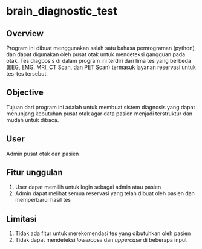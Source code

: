 # brain_diagnostic_test

## Overview
Program ini dibuat menggunakan salah satu bahasa pemrograman (python), dan dapat digunakan oleh pusat otak untuk mendeteksi gangguan pada otak.
Tes diagbosis di dalam program ini terdiri dari lima tes yang berbeda (EEG, EMG, MRI, CT Scan, dan PET Scan) termasuk layanan reservasi untuk tes-tes tersebut.

## Objective
Tujuan dari program ini adalah untuk membuat sistem diagnosis yang dapat menunjang kebutuhan pusat otak agar data pasien menjadi terstruktur dan mudah untuk dibaca.

## User
Admin pusat otak dan pasien

## Fitur unggulan
1. User dapat memilih untuk login sebagai admin atau pasien
2. Admin dapat melihat semua reservasi yang telah dibuat oleh pasien dan memperbarui hasil tes

## Limitasi
1. Tidak ada fitur untuk merekomendasi tes yang dibutuhkan oleh pasien
2. Tidak dapat mendeteksi *lowercase* dan *uppercase* di beberapa input
